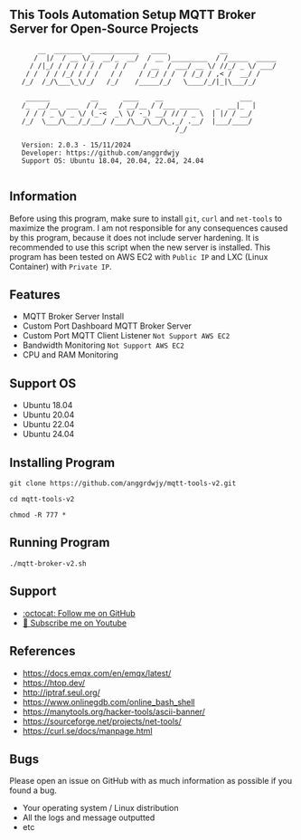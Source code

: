 ## This Tools Automation Setup MQTT Broker Server for Open-Source Projects

```                                                                                                   
       __  _______  ____________   ____             __               
      /  |/  / __ \/_  __/_  __/  / __ )_________  / /_____  _____   
     / /|_/ / / / / / /   / /    / __  / ___/ __ \/ //_/ _ \/ ___/   
    / /  / / /_/ / / /   / /    / /_/ / /  / /_/ / ,< /  __/ /       
   /_/  /_/\___\_\/_/   /_/    /_____/_/   \____/_/|_|\___/_/        
                                                                     
    ______          __      ____    __                   ___         
   /_  __/__  ___  / /__   / __/__ / /___ _____    _  __|_  |        
    / / / _ \/ _ \/ (_-<  _\ \/ -_) __/ // / _ \  | |/ / __/         
   /_/  \___/\___/_/___/ /___/\__/\__/\_,_/ .__/  |___/____/         
                                         /_/
                
   Version: 2.0.3 - 15/11/2024
   Developer: https://github.com/anggrdwjy
   Support OS: Ubuntu 18.04, 20.04, 22.04, 24.04
                                                                                           
```

## Information

Before using this program, make sure to install `git`, `curl` and `net-tools` to maximize the program. I am not responsible for any consequences caused by this program, because it does not include server hardening. It is recommended to use this script when the new server is installed. This program has been tested on AWS EC2 with `Public IP` and LXC (Linux Container) with `Private IP`.

## Features
* MQTT Broker Server Install
* Custom Port Dashboard MQTT Broker Server
* Custom Port MQTT Client Listener `Not Support AWS EC2`
* Bandwidth Monitoring `Not Support AWS EC2`
* CPU and RAM Monitoring

## Support OS
* Ubuntu 18.04
* Ubuntu 20.04
* Ubuntu 22.04
* Ubuntu 24.04

## Installing Program
```
git clone https://github.com/anggrdwjy/mqtt-tools-v2.git
```
```
cd mqtt-tools-v2
```
```
chmod -R 777 *
```

## Running Program
```
./mqtt-broker-v2.sh
```

## Support

* [:octocat: Follow me on GitHub](https://github.com/anggrdwjy)
* [🔔 Subscribe me on Youtube](https://www.youtube.com/@anggarda.wijaya)

## References

* https://docs.emqx.com/en/emqx/latest/
* https://htop.dev/
* http://iptraf.seul.org/
* https://www.onlinegdb.com/online_bash_shell
* https://manytools.org/hacker-tools/ascii-banner/
* https://sourceforge.net/projects/net-tools/
* https://curl.se/docs/manpage.html

## Bugs

Please open an issue on GitHub with as much information as possible if you found a bug.
* Your operating system / Linux distribution
* All the logs and message outputted
* etc
